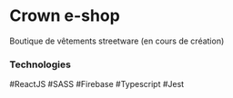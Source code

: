 # Crown e-shop

Boutique de vêtements streetware
(en cours de création)

### Technologies

#ReactJS #SASS #Firebase #Typescript #Jest
